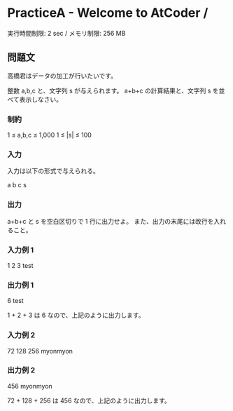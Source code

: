 # PracticeA - Welcome to AtCoder / 
実行時間制限: 2 sec / メモリ制限: 256 MB

## 問題文
高橋君はデータの加工が行いたいです。

整数 a,b,c と、文字列 s が与えられます。 
a+b+c の計算結果と、文字列 s を並べて表示しなさい。

### 制約

1 ≤ a,b,c ≤ 1,000
1 ≤ |s| ≤ 100

### 入力
入力は以下の形式で与えられる。

a
b c
s

### 出力
a+b+c と s を空白区切りで 1 行に出力せよ。
また、出力の末尾には改行を入れること。

### 入力例 1 

1
2 3
test

### 出力例 1 

6 test

1 + 2 + 3 は 6 なので、上記のように出力します。

### 入力例 2 

72
128 256
myonmyon

### 出力例 2 

456 myonmyon

72 + 128 + 256 は 456 なので、上記のように出力します。